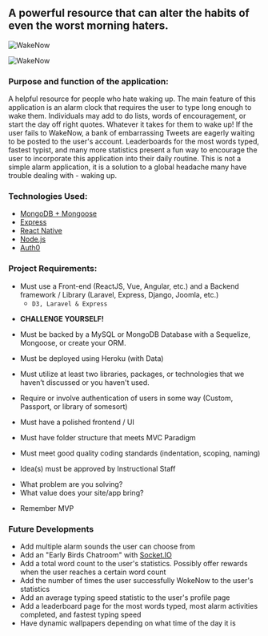 ## A powerful resource that can alter the habits of even the worst morning haters.


![WakeNow](http://i.imgur.com/OvggMxn.png)

![WakeNow](http://i.imgur.com/u1AAg4X.png)


###  Purpose and function of the application:

A helpful resource for people who hate waking up. The main feature of this application is an alarm clock that requires the user to type long enough to wake them. Individuals may add to do lists, words of encouragement, or start the day off right quotes. Whatever it takes for them to wake up! If the user fails to WakeNow, a bank of embarrassing Tweets are eagerly waiting to be posted to the user's account. Leaderboards for the most words typed, fastest typist, and many more statistics present a fun way to encourage the user to incorporate this application into their daily routine. This is not a simple alarm application, it is a solution to a global headache many have trouble dealing with - waking up.


### Technologies Used:

+ [MongoDB + Mongoose](https://www.mongodb.com/)
+ [Express](https://expressjs.com/)
+ [React Native](https://facebook.github.io/react-native/)
+ [Node.js](https://nodejs.org/en/)
+ [Auth0](https://auth0.com/)


### Project Requirements:

* Must use a Front-end (ReactJS, Vue, Angular, etc.) and a Backend framework / Library (Laravel, Express, Django, Joomla, etc.)
    - ``D3, Laravel & Express``
	
- **CHALLENGE YOURSELF!**

* Must be backed by a MySQL or MongoDB Database with a Sequelize, Mongoose, or create your ORM.

* Must be deployed using Heroku (with Data)

* Must utilize at least two libraries, packages, or technologies that we haven’t discussed or you haven't used.

* Require or involve authentication of users in some way (Custom, Passport, or library of somesort)

* Must have a polished frontend / UI 

* Must have folder structure that meets MVC Paradigm

* Must meet good quality coding standards (indentation, scoping, naming)

* Idea(s) must be approved by Instructional Staff

- What problem are you solving?
- What value does your site/app bring?

* Remember MVP


### Future Developments

+ Add multiple alarm sounds the user can choose from
+ Add an "Early Birds Chatroom" with [Socket.IO](https://socket.io/)
+ Add a total word count to the user's statistics. Possibly offer rewards when the user reaches a certain word count
+ Add the number of times the user successfully WokeNow to the user's statistics
+ Add an average typing speed statistic to the user's profile page
+ Add a leaderboard page for the most words typed, most alarm activities completed, and fastest typing speed
+ Have dynamic wallpapers depending on what time of the day it is
